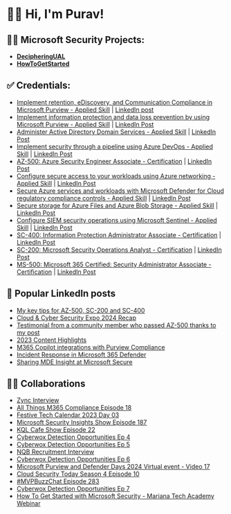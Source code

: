 <h1>👋🏽 Hi, I'm Purav!</h1>

<h2>👨‍💻 Microsoft Security Projects:</h2>

- <b>[DecipheringUAL](https://github.com/PuravsPoint/DecipheringUAL)</b>
- <b>[HowToGetStarted](https://github.com/PuravsPoint/HowToGetStarted)</b>
 
<h2>✅ Credentials:</h2>

- [Implement retention, eDiscovery, and Communication Compliance in Microsoft Purview - Applied Skill](https://learn.microsoft.com/api/credentials/share/en-gb/PuravD-9957/463DEB754E2849F0?sharingId=MVP_388101) | [LinkedIn post](https://www.linkedin.com/feed/update/urn:li:activity:7258768624201404416/)
- [Implement information protection and data loss prevention by using Microsoft Purview - Applied Skill](https://learn.microsoft.com/en-gb/users/puravd-9957/credentials/5a6d62018db2ff30) | [LinkedIn Post](https://www.linkedin.com/feed/update/urn:li:activity:7245333956806471680/)
- [Administer Active Directory Domain Services - Applied Skill](https://learn.microsoft.com/api/credentials/share/en-gb/PuravD-9957/DE51C5D59C528CAA) | [LinkedIn Post](https://www.linkedin.com/feed/update/urn:li:activity:7213821226983550976)
- [Implement security through a pipeline using Azure DevOps - Applied Skill](https://learn.microsoft.com/en-gb/users/puravd-9957/credentials/6c25336861efb1f6) | [LinkedIn Post](https://www.linkedin.com/feed/update/urn:li:activity:7142586353858351104/)
- [AZ-500: Azure Security Engineer Associate - Certification](https://learn.microsoft.com/en-gb/users/puravd-9957/credentials/93e77b09ede7e13a) | [LinkedIn Post](https://www.linkedin.com/feed/update/urn:li:activity:7135921809786298368/)
- [Configure secure access to your workloads using Azure networking - Applied Skill](https://learn.microsoft.com/en-gb/users/puravd-9957/credentials/e89eca3a18efe35a) | [LinkedIn Post](https://www.linkedin.com/feed/update/urn:li:activity:7134933904666292224/)
- [Secure Azure services and workloads with Microsoft Defender for Cloud regulatory compliance controls - Applied Skill](https://learn.microsoft.com/en-gb/users/puravd-9957/credentials/cca2ab0c8b2ad5d9) | [LinkedIn Post](https://www.linkedin.com/feed/update/urn:li:activity:7131686531047550976/)
- [Secure storage for Azure Files and Azure Blob Storage - Applied Skill](https://learn.microsoft.com/en-gb/users/puravd-9957/credentials/7ed8461bc185f502) | [LinkedIn Post](https://www.linkedin.com/feed/update/urn:li:activity:7126908208589238272/)
- [Configure SIEM security operations using Microsoft Sentinel - Applied Skill](https://learn.microsoft.com/api/credentials/share/en-gb/PuravD-9957/4DD96D95628989BA) | [LinkedIn Post](https://www.linkedin.com/feed/update/urn:li:activity:7125185465216823298/)
- [SC-400: Information Protection Administrator Associate - Certification](https://learn.microsoft.com/en-gb/users/puravd-9957/credentials/f945269a5796d576) | [LinkedIn Post](https://www.linkedin.com/feed/update/urn:li:activity:7057654281146916865)
- [SC-200: Microsoft Security Operations Analyst - Certification](https://learn.microsoft.com/en-gb/users/puravd-9957/credentials/832f0a579bdb4c5b) | [LinkedIn Post](https://www.linkedin.com/feed/update/urn:li:activity:6960094470067396608/)
- [MS-500: Microsoft 365 Certified: Security Administrator Associate - Certification](https://learn.microsoft.com/en-gb/users/puravd-9957/credentials/f25719711e750939) | [LinkedIn Post](https://www.linkedin.com/feed/update/urn:li:activity:6991352082121248769/)


<h2>📝 Popular LinkedIn posts</h2>

- [My key tips for AZ-500, SC-200 and SC-400](https://www.linkedin.com/feed/update/urn:li:activity:7150047254576336896)
- [Cloud & Cyber Security Expo 2024 Recap](https://www.linkedin.com/feed/update/urn:li:activity:7171854650491523072)
- [Testimonial from a community member who passed AZ-500 thanks to my post](https://www.linkedin.com/feed/update/urn:li:activity:7174851408800665601/)
- [2023 Content Highlights](https://www.linkedin.com/feed/update/urn:li:activity:7146631199279501312)
- [M365 Copilot integrations with Purview Compliance](https://www.linkedin.com/feed/update/urn:li:activity:7126549292089012224/)
- [Incident Response in Microsoft 365 Defender](https://www.linkedin.com/feed/update/urn:li:activity:7074266914918653952)
- [Sharing MDE Insight at Microsoft Secure](https://www.linkedin.com/feed/update/urn:li:activity:7049428053566869505)

<h2>🤝🏽 Collaborations</h2>

- [Zync Interview](https://youtu.be/gmiwYLo8YIk)
- [All Things M365 Compliance Episode 18](https://youtu.be/viKiu-PZ7tQ)
- [Festive Tech Calendar 2023 Day 03](https://youtu.be/osJ1L4wNgFc)
- [Microsoft Security Insights Show Episode 187](https://youtu.be/IgzdBDPe0hU)
- [KQL Cafe Show Episode 22](https://youtu.be/iz6UPgOjD-k)
- [Cyberwox Detection Opportunities Ep 4](https://youtu.be/tmzHDI9JUaY)
- [Cyberwox Detection Opportunities Ep 5](https://youtu.be/MRgESGQlwEo)
- [NQB Recruitment Interview](https://youtu.be/SW8jpgreDfs)
- [Cyberwox Detection Opportunities Ep 6](https://youtu.be/ve7jfRLY_ZM)
- [Microsoft Purview and Defender Days 2024 Virtual event - Video 17](https://youtu.be/7v6uY5Z3ie8)
- [Cloud Security Today Season 4 Episode 10](https://www.cloudsecuritytoday.com/1723279/15505088-microsoft-365-incident-response)
- [#MVPBuzzChat Episode 283](https://youtu.be/8_tnQfU31gs)
- [Cyberwox Detection Opportunities Ep 7](https://youtu.be/cBxVg8wItAQ)
- [How To Get Started with Microsoft Security - Mariana Tech Academy Webinar](https://youtu.be/QKnDXzz4yx0&t=1384)
